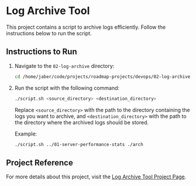 # Log Archive Tool

This project contains a script to archive logs efficiently. Follow the instructions below to run the script.

## Instructions to Run

1. Navigate to the `02-log-archive` directory:
   ```bash
   cd /home/jaber/code/projects/roadmap-projects/devops/02-log-archive
   ```

2. Run the script with the following command:
   ```bash
   ./script.sh <source_directory> <destination_directory>
   ```
   Replace `<source_directory>` with the path to the directory containing the logs you want to archive, and `<destination_directory>` with the path to the directory where the archived logs should be stored.

   Example:
   ```bash
   ./script.sh ../01-server-performance-stats ./arch
   ```

## Project Reference

For more details about this project, visit the [Log Archive Tool Project Page](https://roadmap.sh/projects/log-archive-tool).
